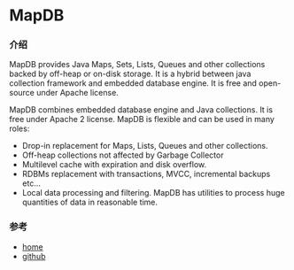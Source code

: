 # MapDB 

### 介绍

MapDB provides Java Maps, Sets, Lists, Queues and other collections backed by off-heap or on-disk storage. It is a hybrid between java collection framework and embedded database engine. It is free and open-source under Apache license.  

MapDB combines embedded database engine and Java collections. It is free under Apache 2 license. MapDB is flexible and can be used in many roles:

* Drop-in replacement for Maps, Lists, Queues and other collections.
* Off-heap collections not affected by Garbage Collector
* Multilevel cache with expiration and disk overflow.
* RDBMs replacement with transactions, MVCC, incremental backups etc…
* Local data processing and filtering. MapDB has utilities to process huge quantities of data in reasonable time.


### 参考

* [home](http://www.mapdb.org)
* [github](https://github.com/jankotek/mapdb/)


